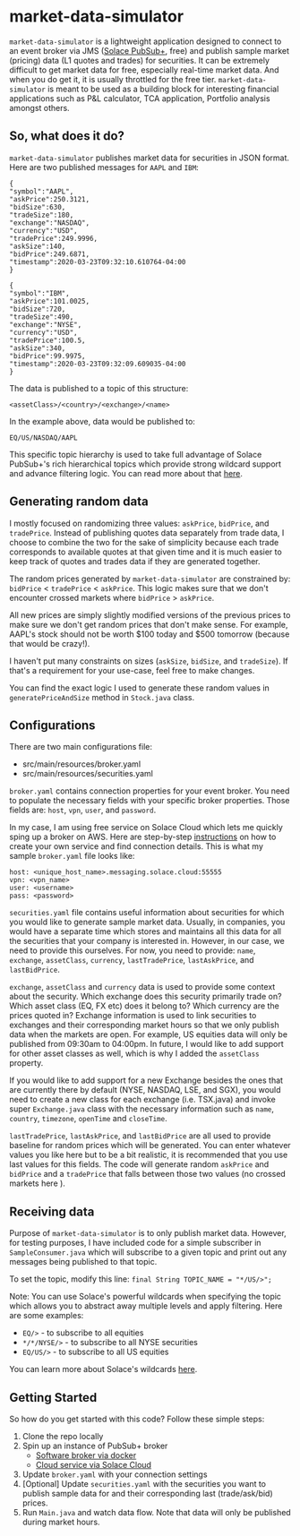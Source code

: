 
# market-data-simulator

`market-data-simulator` is a lightweight application designed to connect to an event broker via JMS ([Solace PubSub+](https://solace.com/products/event-broker/software/), free) and publish sample market (pricing) data (L1 quotes and trades) for securities. It can be extremely difficult to get market data for free, especially real-time market data. And when you do get it, it is usually throttled for the free tier. `market-data-simulator` is meant to be used as a building block for interesting financial applications such as P&L calculator, TCA application, Portfolio analysis amongst others. 

## So, what does it do?
`market-data-simulator` publishes market data for securities in JSON format. Here are two published messages for `AAPL` and `IBM`:

    {
    "symbol":"AAPL",
    "askPrice":250.3121,
    "bidSize":630,
    "tradeSize":180,
    "exchange":"NASDAQ",
    "currency":"USD",
    "tradePrice":249.9996,
    "askSize":140,
    "bidPrice":249.6871,
    "timestamp":2020-03-23T09:32:10.610764-04:00
    }
    
    {
    "symbol":"IBM",
    "askPrice":101.0025,
    "bidSize":720,
    "tradeSize":490,
    "exchange":"NYSE",
    "currency":"USD",
    "tradePrice":100.5,
    "askSize":340,
    "bidPrice":99.9975,
    "timestamp":2020-03-23T09:32:09.609035-04:00
    }


The data is published to a topic of this structure:

    <assetClass>/<country>/<exchange>/<name>
In the example above, data would be published to:

    EQ/US/NASDAQ/AAPL

This specific topic hierarchy is used to take full advantage of Solace PubSub+'s rich hierarchical topics which provide strong wildcard support and advance filtering logic. You can read more about that [here](https://docs.solace.com/Best-Practices/Topic-Architecture-Best-Practices.htm#mc-main-content). 

## Generating random data

I mostly focused on randomizing three values: `askPrice`, `bidPrice`, and `tradePrice`. Instead of publishing quotes data separately from trade data, I choose to combine the two for the sake of simplicity because each trade corresponds to available quotes at that given time and it is much easier to keep track of quotes and trades data if they are generated together. 

The random prices generated by `market-data-simulator` are constrained by: `bidPrice` < `tradePrice` < `askPrice`. This logic makes sure that we don't encounter crossed markets where `bidPrice` > `askPrice`. 

All new prices are simply slightly modified versions of the previous prices to make sure we don't get random prices that don't make sense. For example, AAPL's stock should not be worth $100 today and $500 tomorrow (because that would be crazy!). 

I haven't put many constraints on sizes (`askSize`, `bidSize`, and `tradeSize`). If that's a requirement for your use-case, feel free to make changes.

You can find the exact logic I used to generate these random values in `generatePriceAndSize` method in `Stock.java` class.

## Configurations
There are two main configurations file:

 - src/main/resources/broker.yaml
 - src/main/resources/securities.yaml

`broker.yaml` contains connection properties for your event broker. You need to populate the necessary fields with your specific broker properties. Those fields are: `host`, `vpn`, `user`, and `password`. 

In my case, I am using free service on Solace Cloud which lets me quickly sping up a broker on AWS. Here are step-by-step [instructions](https://solace.com/cloud-learning/group_getting_started/ggs_signup.html) on how to create your own service and find connection details. This is what my sample `broker.yaml` file looks like:

    host: <unique_host_name>.messaging.solace.cloud:55555  
    vpn: <vpn_name>  
    user: <username> 
    pass: <password>

`securities.yaml` file contains useful information about securities for which you would like to generate sample market data. Usually, in companies, you would have a separate time which stores and maintains all this data for all the securities that your company is interested in. However, in our case, we need to provide this ourselves. For now, you need to provide: `name`, `exchange`, `assetClass`, `currency`, `lastTradePrice`, `lastAskPrice`, and `lastBidPrice`. 

`exchange`, `assetClass` and `currency` data is used to provide some context about the security. Which exchange does this security primarily trade on? Which asset class (EQ, FX etc) does it belong to? Which currency are the prices quoted in? Exchange information is used to link securities to exchanges and their corresponding market hours so that we only publish data when the markets are open. For example, US equities data will only be published from 09:30am to 04:00pm. In future, I would like to add support for other asset classes as well, which is why I added the `assetClass` property.

If you would like to add support for a new Exchange besides the ones that are currently there by default (NYSE, NASDAQ, LSE, and SGX), you would need to create a new class for each exchange (i.e. TSX.java) and invoke super `Exchange.java` class with the necessary information such as `name`, `country`, `timezone`, `openTime` and `closeTime`.  

`lastTradePrice`, `lastAskPrice`, and `lastBidPrice` are all used to provide baseline for random prices which will be generated. You can enter whatever values you like here but to be a bit realistic, it is recommended that you use last values for this fields. The code will generate random `askPrice` and `bidPrice` and a `tradePrice` that falls between those two values (no crossed markets here ). 

## Receiving data
Purpose of `market-data-simulator` is to only publish market data. However, for testing purposes, I have included code for a simple subscriber in `SampleConsumer.java` which will subscribe to a given topic and print out any messages being published to that topic. 

To set the topic, modify this line:
`final String TOPIC_NAME = "*/US/>";`

Note: You can use Solace's powerful wildcards when specifying the topic which allows you to abstract away multiple levels and apply filtering. Here are some examples:

 - `EQ/>` - to subscribe to all equities
 - `*/*/NYSE/>` -  to subscribe to all NYSE securities
 - `EQ/US/>` - to subscribe to all US equities

You can learn more about Solace's wildcards [here](https://docs.solace.com/PubSub-Basics/Wildcard-Charaters-Topic-Subs.htm).

## Getting Started
So how do you get started with this code? Follow these simple steps:

 1. Clone the repo locally
 2. Spin up an instance of PubSub+ broker
	 - [Software broker via docker](https://docs.solace.com/Solace-SW-Broker-Set-Up/Docker-Containers/Set-Up-Docker-Container-Image.htm)
	 - [Cloud service via Solace Cloud](https://solace.com/cloud-learning/group_getting_started/ggs_signup.html) 
 3. Update `broker.yaml` with your connection settings
 4. [Optional] Update `securities.yaml` with the securities you want to publish sample data for and their corresponding last (trade/ask/bid) prices.
 5. Run `Main.java` and watch data flow. Note that data will only be published during market hours. 
